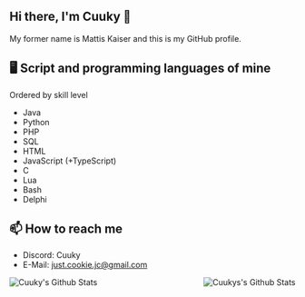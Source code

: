 ## Hi there, I'm Cuuky 👋

My former name is Mattis Kaiser and this is my GitHub profile. 

## 🖥️ Script and programming languages of mine
Ordered by skill level

- Java
- Python
- PHP
- SQL
- HTML
- JavaScript (+TypeScript)
- C
- Lua
- Bash
- Delphi

## 📫 How to reach me
- Discord: Cuuky
- E-Mail: just.cookie.jc@gmail.com

<img align="left" alt="Cuuky's Github Stats" src="https://github-readme-stats.vercel.app/api/top-langs/?username=CuukyOfficial&show_icons=true&hide_border=true&theme=radical" />
<img align="right" alt="Cuukys's Github Stats" src="https://github-readme-stats.vercel.app/api?username=CuukyOfficial&show_icons=true&hide_border=true&theme=radical" />
